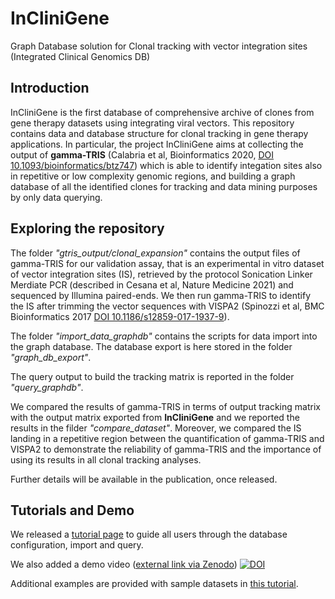 # InCliniGene
Graph Database solution for Clonal tracking with vector integration sites (Integrated Clinical Genomics DB)

## Introduction

InCliniGene is the first database of comprehensive archive of clones from gene therapy datasets using integrating viral vectors.
This repository contains data and database structure for clonal tracking in gene therapy applications. In particular, the project InCliniGene aims at collecting the output of **gamma-TRIS** (Calabria et al, Bioinformatics 2020, [DOI 10.1093/bioinformatics/btz747](https://doi.org/10.1093/bioinformatics/btz747)) which is able to identify integation sites also in repetitive or low complexity genomic regions, and building a graph database of all the identified clones for tracking and data mining purposes by only data querying.

## Exploring the repository

The folder *"gtris_output/clonal_expansion"* contains the output files of gamma-TRIS for our validation assay, that is an experimental in vitro dataset of vector integration sites (IS), retrieved by the protocol Sonication Linker Merdiate PCR (described in Cesana et al, Nature Medicine 2021) and sequenced by Illumina paired-ends. We then run gamma-TRIS to identify the IS after trimming the vector sequences with VISPA2 (Spinozzi et al, BMC Bioinformatics 2017 [DOI 10.1186/s12859-017-1937-9](https://doi.org/10.1186/s12859-017-1937-9)).

The folder *"import_data_graphdb"* contains the scripts for data import into the graph database. The database export is here stored in the folder *"graph_db_export"*.

The query output to build the tracking matrix is reported in the folder *"query_graphdb"*.

We compared the results of gamma-TRIS in terms of output tracking matrix with the output matrix exported from **InCliniGene** and we reported the results in the filder *"compare_dataset"*. Moreover, we compared the IS landing in a repetitive region between the quantification of gamma-TRIS and VISPA2 to demonstrate the reliability of gamma-TRIS and the importance of using its results in all clonal tracking analyses.

Further details will be available in the publication, once released.

## Tutorials and Demo

We released a [tutorial page](TUTORIAL_explore.md) to guide all users through the database configuration, import and query.

We also added a demo video ([external link via Zenodo](https://doi.org/10.5281/zenodo.8102448)) [![DOI](https://zenodo.org/badge/DOI/10.5281/zenodo.8102448.svg)](https://doi.org/10.5281/zenodo.8102448)

Additional examples are provided with sample datasets in [this tutorial](TUTORIAL_utils).
